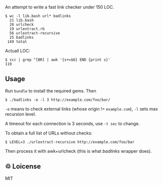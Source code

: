 An attempt to write a fast link checker under 150 LOC.

~~~
$ wc -l lib.bash url* badlinks
  21 lib.bash
  28 urlcheck
  19 urlextract.rb
  56 urlextract-recursive
  25 badlinks
 149 total
~~~

Actuall LOC:

~~~
$ scc | grep ^[BR] | awk '{s+=$6} END {print s}'
119
~~~

## Usage

Run `bundle` to install the required gems. Then

    $ ./badlinks -e -l 3 http://example.com/foo/bar/

`-e` means to check external links (whose origin != `example.com`),
`-l` sets max recursion level.

A timeout for each connection is 3 seconds, use `-t sec` to change.

To obtain a full list of URLs without checks:

    $ LEVEL=3 ./urlextract-recursive http://example.com/foo/bar

Then process it with awk+urlcheck (this is what *badlinks* wrapper
does).

## &#x2672; Loicense

MIT
